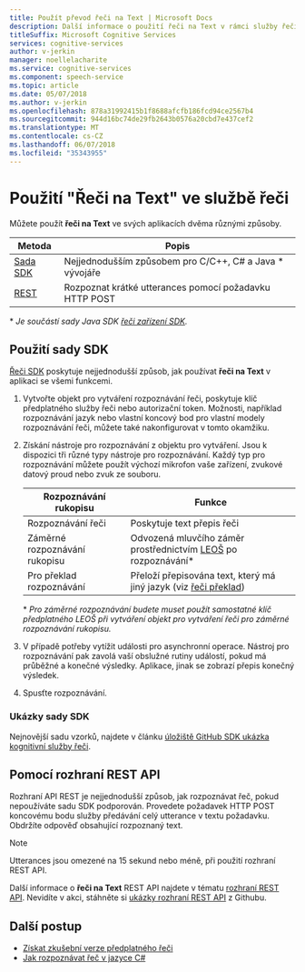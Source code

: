 ```yaml
---
title: Použít převod řeči na Text | Microsoft Docs
description: Další informace o použití řeči na Text v rámci služby řeči
titleSuffix: Microsoft Cognitive Services
services: cognitive-services
author: v-jerkin
manager: noellelacharite
ms.service: cognitive-services
ms.component: speech-service
ms.topic: article
ms.date: 05/07/2018
ms.author: v-jerkin
ms.openlocfilehash: 878a31992415b1f8688afcfb186fcd94ce2567b4
ms.sourcegitcommit: 944d16bc74de29fb2643b0576a20cbd7e437cef2
ms.translationtype: MT
ms.contentlocale: cs-CZ
ms.lasthandoff: 06/07/2018
ms.locfileid: "35343955"
---
```

# <a name="use-speech-to-text-in-the-speech-service"></a>Použití "Řeči na Text" ve službě řeči

Můžete použít **řeči na Text** ve svých aplikacích dvěma různými způsoby.

| Metoda | Popis |
|-|-|
| [Sada SDK](speech-sdk.md) | Nejjednodušším způsobem pro C/C++, C# a Java * vývojáře |
| [REST](rest-apis.md) | Rozpoznat krátké utterances pomocí požadavku HTTP POST | 

\* *Je součástí sady Java SDK [řeči zařízení SDK](speech-devices-sdk.md).*

## <a name="using-the-sdk"></a>Použití sady SDK

[Řeči SDK](speech-sdk.md) poskytuje nejjednodušší způsob, jak používat **řeči na Text** v aplikaci se všemi funkcemi.

1. Vytvořte objekt pro vytváření rozpoznávání řeči, poskytuje klíč předplatného služby řeči nebo autorizační token. Možnosti, například rozpoznávání jazyk nebo vlastní koncový bod pro vlastní modely rozpoznávání řeči, můžete také nakonfigurovat v tomto okamžiku.

2. Získání nástroje pro rozpoznávání z objektu pro vytváření. Jsou k dispozici tři různé typy nástroje pro rozpoznávání. Každý typ pro rozpoznávání můžete použít výchozí mikrofon vaše zařízení, zvukové datový proud nebo zvuk ze souboru.

    Rozpoznávání rukopisu | Funkce
    -|-
    Rozpoznávání řeči|Poskytuje text přepis řeči
    Záměrné rozpoznávání rukopisu|Odvozená mluvčího záměr prostřednictvím [LEOŠ](https://docs.microsoft.com/azure/cognitive-services/luis/) po rozpoznávání\*
    Pro překlad rozpoznávání|Přeloží přepisována text, který má jiný jazyk (viz [řeči překlad](how-to-translate-speech.md))

    \* *Pro záměrné rozpoznávání budete muset použít samostatné klíč předplatného LEOŠ při vytváření objekt pro vytváření řeči pro záměrné rozpoznávání rukopisu.*
    
4. V případě potřeby vytížit události pro asynchronní operace. Nástroj pro rozpoznávání pak zavolá vaší obslužné rutiny událostí, pokud má průběžné a konečné výsledky. Aplikace, jinak se zobrazí přepis konečný výsledek.

5. Spusťte rozpoznávání.

### <a name="sdk-samples"></a>Ukázky sady SDK

Nejnovější sadu vzorků, najdete v článku [úložiště GitHub SDK ukázka kognitivní služby řeči](https://aka.ms/csspeech/samples).

## <a name="using-the-rest-api"></a>Pomocí rozhraní REST API

Rozhraní API REST je nejjednodušší způsob, jak rozpoznávat řeč, pokud nepoužíváte sadu SDK podporován. Provedete požadavek HTTP POST koncovému bodu služby předávání celý utterance v textu požadavku. Obdržíte odpověď obsahující rozpoznaný text.

> [!NOTE]
> Utterances jsou omezené na 15 sekund nebo méně, při použití rozhraní REST API.


Další informace o **řeči na Text** REST API najdete v tématu [rozhraní REST API](rest-apis.md#speech-to-text). Nevidíte v akci, stáhněte si [ukázky rozhraní REST API](https://github.com/Azure-Samples/SpeechToText-REST) z Githubu.

## <a name="next-steps"></a>Další postup

- [Získat zkušební verze předplatného řeči](https://azure.microsoft.com/try/cognitive-services/)
- [Jak rozpoznávat řeč v jazyce C#](quickstart-csharp-windows.md)
